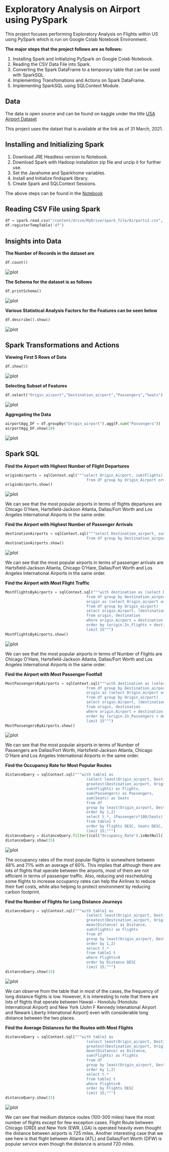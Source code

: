 # Exploratory Analysis on Airport using PySpark
This project focuses performing Exploratory Analysis on Flights within US using PySpark which is run on Google Colab Notebook Environment.

**The major steps that the project follows are as follows:**

1. Installing Spark and Initializing PySpark on Google Colab Notebook.
2. Reading the CSV Data File into Spark.
3. Converting the Spark DataFrame to a temporary table that can be used with SparkSQL.
4. Implementing Transfomations and Actions on Spark DataFrame.
5. Implementing SparkSQL using SQLContext Module.

## Data

The data is open source and can be found on kaggle under the title [USA Airport Dataset](https://www.kaggle.com/flashgordon/usa-airport-dataset)

This project uses the datset that is available at the link as of 31 March, 2021. 

## Installing and Initializing Spark

1. Download JRE Headless version to Notebook.
2. Download Spark with Hadoop installation zip file and unzip it for further use.
3. Set the Javahome and Sparkhome variables.
4. Install and Initialize findspark library.
5. Create Spark and SQLContext Sessions.

The above steps can be found in the [Notebook](https://github.com/ojaashampiholi/Airport_Analysis_PySpark/blob/main/Airport_Analysis_PySpark.ipynb)

## Reading CSV File using Spark

```python
df = spark.read.csv("/content/drive/MyDrive/spark_file/Airports2.csv", header=True, inferSchema=True)
df.registerTempTable('df')
```

## Insights into Data

**The Number of Records in the dataset are**

```python
df.count()
```
![plot](./query_images/count_rows.JPG)

**The Schema for the dataset is as follows**

```python
df.printSchema()
```

![plot](./query_images/schema.JPG)

**Various Statistical Analysis Factors for the Features can be seen below**

```python
df.describe().show()
```

![plot](./query_images/describe.JPG)

## Spark Transformations and Actions

**Viewing First 5 Rows of Data**

```python
df.show(5)
```
![plot](./query_images/show.JPG)

**Selecting Subset of Features**

```python
df.select("Origin_airport","Destination_airport","Passengers","Seats").show(15)
```

![plot](./query_images/subset.JPG)

**Aggregating the Data**

```python
airportAgg_DF = df.groupBy("Origin_airport").agg(F.sum("Passengers"))
airportAgg_DF.show(10)
```
 
![plot](./query_images/aggregate.JPG)

## Spark SQL

**Find the Airport with Highest Number of Flight Departures**
```python
originAirports = sqlContext.sql("""select Origin_Airport, sum(Flights) as Flights 
                                    from df group by Origin_Airport order by sum(Flights) DESC limit 10""")
originAirports.show()
```

![plot](./query_images/highest_flight_departures.JPG)

We can see that the most popular airports in terms of flights departures are Chicago O'Hare, Hartsfield-Jackson Atlanta, Dallas/Fort Worth and Los Angeles International Airports in the same order.

**Find the Airport with Highest Number of Passenger Arrivals**

```python
destinationAirports = sqlContext.sql("""select Destination_airport, sum(Passengers) as Passengers 
                                    from df group by Destination_airport order by sum(Passengers) DESC limit 10""")
destinationAirports.show()
```

![plot](./query_images/highest_passenger_arrival.JPG)

We can see that the most popular airports in terms of passenger arrivals are Hartsfield-Jackson Atlanta, Chicago O'Hare, Dallas/Fort Worth and Los Angeles International Airports in the same order.

**Find the Airport with Most Flight Traffic**

```python
MostFlightsByAirports = sqlContext.sql("""with destination as (select Destination_airport as Airport, sum(Flights) as Out_Flights 
                                    from df group by Destination_airport),
                                    origin as (select Origin_airport as Airport, sum(Flights) as In_Flights 
                                    from df group by Origin_airport)
                                    select origin.Airport, (destination.Out_Flights+origin.In_Flights) as Total_Flights
                                    from origin, destination 
                                    where origin.Airport = destination.Airport
                                    order by (origin.In_Flights + destination.Out_Flights) DESC
                                    limit 15""")
MostFlightsByAirports.show()
```

![plot](./query_images/airport_most_flights.JPG)

We can see that the most popular airports in terms of Number of Flights are Chicago O'Hare, Hartsfield-Jackson Atlanta, Dallas/Fort Worth and Los Angeles International Airports in the same order.

**Find the Airport with Most Passenger Footfall**

```python
MostPassengersByAirports = sqlContext.sql("""with destination as (select Destination_airport as Airport, sum(Passengers*Flights) as Out_Passengers 
                                    from df group by Destination_airport),
                                    origin as (select Origin_airport as Airport, sum(Passengers) as In_Passengers
                                    from df group by Origin_airport)
                                    select origin.Airport, (destination.Out_Passengers+origin.In_Passengers) as Total_Passengers
                                    from origin, destination 
                                    where origin.Airport = destination.Airport
                                    order by (origin.In_Passengers + destination.Out_Passengers) DESC
                                    limit 15""")
MostPassengersByAirports.show()
```

![plot](./query_images/airport_most_passengers.JPG)

We can see that the most popular airports in terms of Number of Passengers are Dallas/Fort Worth, Hartsfield-Jackson Atlanta, Chicago O'Hare and Los Angeles International Airports in the same order.

**Find the Occupancy Rate for Most Popular Routes**

```python
distanceQuery = sqlContext.sql("""with table1 as 
                                    (select least(Origin_airport, Destination_airport) as Airport1, 
                                    greatest(Destination_airport, Origin_airport) as Airport2, 
                                    sum(Flights) as Flights,
                                    sum(Passengers) as Passengers,
                                    sum(Seats) as Seats
                                    from df
                                    group by least(Origin_airport, Destination_airport), greatest(Destination_airport, Origin_airport)
                                    order by 1,2)
                                    select t.*, (Passengers*100/Seats) as Occupancy_Rate
                                    from table1 t
                                    order by Flights DESC, Seats DESC, Passengers DESC, Occupancy_Rate DESC
                                    limit 15;""")
distanceQuery = distanceQuery.filter((col("Occupancy_Rate").isNotNull()) & (col("Occupancy_Rate")<=100.0))
distanceQuery.show(15)
```

![plot](./query_images/occupancy_rates.JPG)

The occupancy rates of the most popular flights is somewhere between 48% and 71% with an average of 60%. This implies that although there are lots of flights that operate between the airports, most of them are not efficient in terms of passenger traffic. Also, reducing and rescheduling some flights to increase occupancy rates can help the Airlines to reduce their fuel costs, while also helping to protect environment by reducing carbon footprint.

**Find the Number of Flights for Long Distance Journeys**

```python
distanceQuery = sqlContext.sql("""with table1 as 
                                    (select least(Origin_airport, Destination_airport) as Airport1, 
                                    greatest(Destination_airport, Origin_airport) as Airport2, 
                                    mean(Distance) as Distance,
                                    sum(Flights) as Flights
                                    from df
                                    group by least(Origin_airport, Destination_airport), greatest(Destination_airport, Origin_airport)
                                    order by 1,2)
                                    select t.*
                                    from table1 t
                                    where Flights>0
                                    order by Distance DESC
                                    limit 15;""")
distanceQuery.show(15)
```

![plot](./query_images/FvD1.JPG)

We can observe from the table that in most of the cases, the frequency of long distance flights is low. However, it is interesting to note that there are lots of flights that operate between Hawaii - Honolulu (Honolulu International Airport) and New York (John F Kennedy Intenational Airport and Newark Liberty Intenational Airport) even with considerable long distance between the two places.

**Find the Average Distances for the Routes with Most Flights**

```python
distanceQuery = sqlContext.sql("""with table1 as 
                                    (select least(Origin_airport, Destination_airport) as Airport1, 
                                    greatest(Destination_airport, Origin_airport) as Airport2, 
                                    mean(Distance) as Distance,
                                    sum(Flights) as Flights
                                    from df
                                    group by least(Origin_airport, Destination_airport), greatest(Destination_airport, Origin_airport)
                                    order by 1,2)
                                    select t.*
                                    from table1 t
                                    where Flights>0
                                    order by Flights DESC
                                    limit 15;""")
distanceQuery.show(15)
```

![plot](./query_images/FvD2.JPG)

We can see that medium distance routes (100-300 miles) have the most number of flights except for few exception cases. Flight Route between Chicago (ORD) and New York (EWR, LGA) is operated heavily even thought the distance between airports is 725 miles. Another interesting case that we see here is that flight between Atlanta (ATL) and Dallas/Fort Worth (DFW) is popular service even though the distance is around 720 miles.
